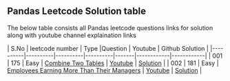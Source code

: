 ## Pandas Leetcode Solution table 

The below table consists all Pandas leetcode questions links for solution along with youtube channel explaination links

| S.No | leetcode number | Type |Question | Youtube | Github Solution |
|----------|----------|----------|----------|-------|------------|------------|
| 001 | 175   | Easy   | [Combine Two Tables](https://leetcode.com/problems/combine-two-tables/) | [Youtube](https://youtu.be/KSX26jh-pxs?si=Jur3bgKP1btklATm) | [Solution](https://github.com/MlvPrasadOfficial/DataScience_University_by_MLV_Prasad/blob/main/PROJECT_02_PANDAS_LEETCODE_SOLUTION/P0174.py) |
| 002 | 181   | Easy   | [Employees Earning More Than Their Managers](https://leetcode.com/problems/employees-earning-more-than-their-managers/description/) | [Youtube](https://youtu.be/TUHORIZIOVI?si=L5VDoer5p1PUZrmN) | [Solution](https://github.com/MlvPrasadOfficial/DataScience_University_by_MLV_Prasad/blob/main/PROJECT_02_PANDAS_LEETCODE_SOLUTION/P0181.PY) |

